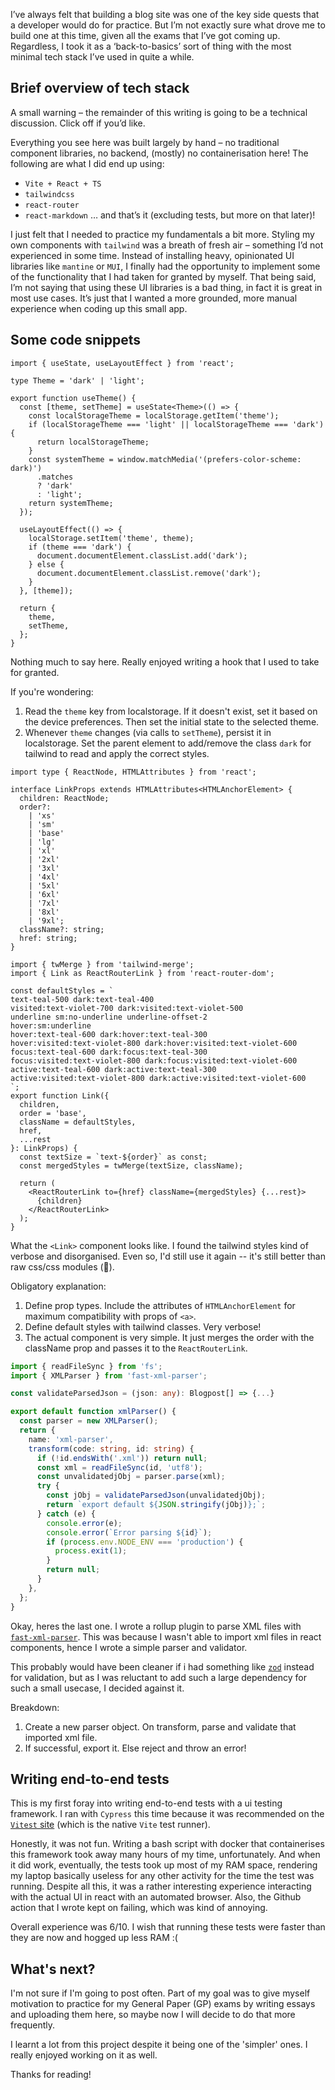 I’ve always felt that building a blog site was one of the key side quests that a developer would do for practice. But I’m not exactly sure what drove me to build one at this time, given all the exams that I’ve got coming up. Regardless, I took it as a ‘back-to-basics’ sort of thing with the most minimal tech stack I’ve used in quite a while.

## Brief overview of tech stack

A small warning – the remainder of this writing is going to be a technical discussion. Click off if you’d like.

Everything you see here was built largely by hand – no traditional component libraries, no backend, (mostly) no containerisation here! The following are what I did end up using:

- `Vite + React + TS`
- `tailwindcss`
- `react-router`
- `react-markdown`
  … and that’s it (excluding tests, but more on that later)!

I just felt that I needed to practice my fundamentals a bit more. Styling my own components with `tailwind` was a breath of fresh air – something I’d not experienced in some time. Instead of installing heavy, opinionated UI libraries like `mantine` or `MUI`, I finally had the opportunity to implement some of the functionality that I had taken for granted by myself. That being said, I’m not saying that using these UI libraries is a bad thing, in fact it is great in most use cases. It’s just that I wanted a more grounded, more manual experience when coding up this small app.

## Some code snippets

```tsx
import { useState, useLayoutEffect } from 'react';

type Theme = 'dark' | 'light';

export function useTheme() {
  const [theme, setTheme] = useState<Theme>(() => {
    const localStorageTheme = localStorage.getItem('theme');
    if (localStorageTheme === 'light' || localStorageTheme === 'dark') {
      return localStorageTheme;
    }
    const systemTheme = window.matchMedia('(prefers-color-scheme: dark)')
      .matches
      ? 'dark'
      : 'light';
    return systemTheme;
  });

  useLayoutEffect(() => {
    localStorage.setItem('theme', theme);
    if (theme === 'dark') {
      document.documentElement.classList.add('dark');
    } else {
      document.documentElement.classList.remove('dark');
    }
  }, [theme]);

  return {
    theme,
    setTheme,
  };
}
```

Nothing much to say here. Really enjoyed writing a hook that I used to take for granted.

If you're wondering:

1. Read the `theme` key from localstorage. If it doesn't exist, set it based on the device preferences. Then set the initial state to the selected theme.
2. Whenever `theme` changes (via calls to `setTheme`), persist it in localstorage. Set the parent element to add/remove the class `dark` for tailwind to read and apply the correct styles.

```tsx
import type { ReactNode, HTMLAttributes } from 'react';

interface LinkProps extends HTMLAttributes<HTMLAnchorElement> {
  children: ReactNode;
  order?:
    | 'xs'
    | 'sm'
    | 'base'
    | 'lg'
    | 'xl'
    | '2xl'
    | '3xl'
    | '4xl'
    | '5xl'
    | '6xl'
    | '7xl'
    | '8xl'
    | '9xl';
  className?: string;
  href: string;
}

import { twMerge } from 'tailwind-merge';
import { Link as ReactRouterLink } from 'react-router-dom';

const defaultStyles = `
text-teal-500 dark:text-teal-400 
visited:text-violet-700 dark:visited:text-violet-500 
underline sm:no-underline underline-offset-2
hover:sm:underline
hover:text-teal-600 dark:hover:text-teal-300 
hover:visited:text-violet-800 dark:hover:visited:text-violet-600
focus:text-teal-600 dark:focus:text-teal-300 
focus:visited:text-violet-800 dark:focus:visited:text-violet-600
active:text-teal-600 dark:active:text-teal-300
active:visited:text-violet-800 dark:active:visited:text-violet-600
`;
export function Link({
  children,
  order = 'base',
  className = defaultStyles,
  href,
  ...rest
}: LinkProps) {
  const textSize = `text-${order}` as const;
  const mergedStyles = twMerge(textSize, className);

  return (
    <ReactRouterLink to={href} className={mergedStyles} {...rest}>
      {children}
    </ReactRouterLink>
  );
}
```

What the `<Link>` component looks like. I found the tailwind styles kind of verbose and disorganised. Even so, I'd still use it again -- it's still better than raw css/css modules (🤮).

Obligatory explanation:

1. Define prop types. Include the attributes of `HTMLAnchorElement` for maximum compatibility with props of `<a>`.
2. Define default styles with tailwind classes. Very verbose!
3. The actual component is very simple. It just merges the order with the className prop and passes it to the `ReactRouterLink`.

```ts
import { readFileSync } from 'fs';
import { XMLParser } from 'fast-xml-parser';

const validateParsedJson = (json: any): Blogpost[] => {...}

export default function xmlParser() {
  const parser = new XMLParser();
  return {
    name: 'xml-parser',
    transform(code: string, id: string) {
      if (!id.endsWith('.xml')) return null;
      const xml = readFileSync(id, 'utf8');
      const unvalidatedjObj = parser.parse(xml);
      try {
        const jObj = validateParsedJson(unvalidatedjObj);
        return `export default ${JSON.stringify(jObj)};`;
      } catch (e) {
        console.error(e);
        console.error(`Error parsing ${id}`);
        if (process.env.NODE_ENV === 'production') {
          process.exit(1);
        }
        return null;
      }
    },
  };
}
```

Okay, heres the last one. I wrote a rollup plugin to parse XML files with [`fast-xml-parser`](https://github.com/NaturalIntelligence/fast-xml-parser). This was because I wasn't able to import xml files in react components, hence I wrote a simple parser and validator.

This probably would have been cleaner if i had something like [`zod`](https://github.com/colinhacks/zod) instead for validation, but as I was reluctant to add such a large dependency for such a small usecase, I decided against it.

Breakdown:

1. Create a new parser object. On transform, parse and validate that imported xml file.
2. If successful, export it. Else reject and throw an error!

## Writing end-to-end tests

This is my first foray into writing end-to-end tests with a ui testing framework. I ran with `Cypress` this time because it was recommended on the [`Vitest` site](https://vitest.dev/guide/comparisons#cypress) (which is the native `Vite` test runner).

Honestly, it was not fun. Writing a bash script with docker that containerises this framework took away many hours of my time, unfortunately. And when it did work, eventually, the tests took up most of my RAM space, rendering my laptop basically useless for any other activity for the time the test was running. Despite all this, it was a rather interesting experience interacting with the actual UI in react with an automated browser. Also, the Github action that I wrote kept on failing, which was kind of annoying.

Overall experience was 6/10. I wish that running these tests were faster than they are now and hogged up less RAM :(

## What's next?

I'm not sure if I'm going to post often. Part of my goal was to give myself motivation to practice for my General Paper (GP) exams by writing essays and uploading them here, so maybe now I will decide to do that more frequently.

I learnt a lot from this project despite it being one of the 'simpler' ones. I really enjoyed working on it as well.

Thanks for reading!
